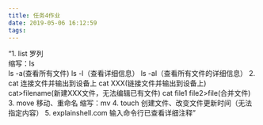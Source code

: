```yaml
---
title: 任务4作业
date: 2019-05-06 16:12:59
tags:
---
```

“1. list 罗列      
   缩写：ls          
   ls -a(查看所有文件)          ls -l（查看详细信息）          ls -al（查看所有文件的详细信息） 
 2. cat 连接文件并输出到设备上
   cat XXX(链接文件并输出到设备上)    cat>filename(新建XXX文件，无法编辑已有文件)    cat file1 file2>file(合并文件)
 3. move 移动、重命名
   缩写：mv
 4. touch 创建文件、改变文件更新时间（无法指定内容）
 5. explainshell.com
   输入命令行已查看详细注释”